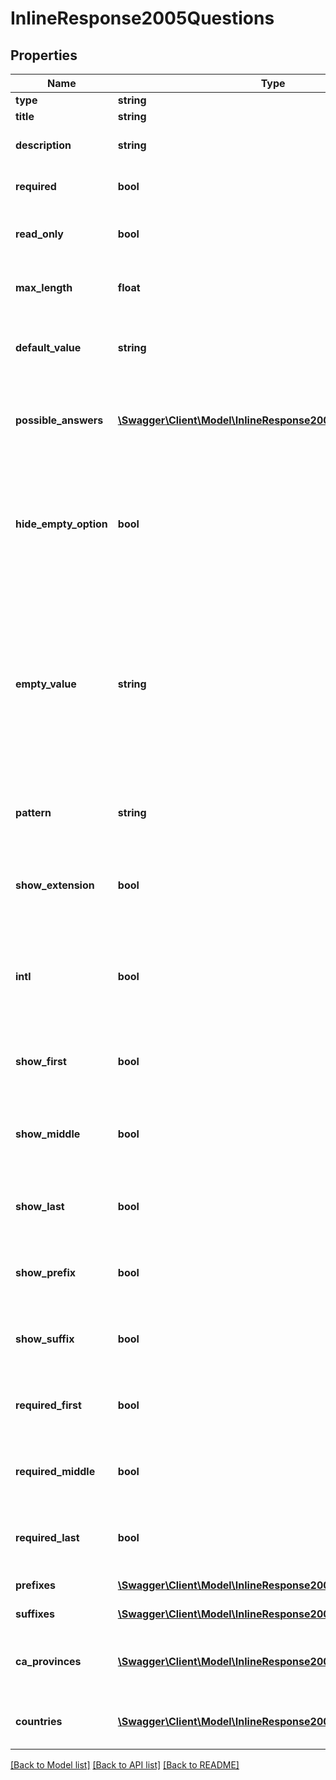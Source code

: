 # InlineResponse2005Questions

## Properties
Name | Type | Description | Notes
------------ | ------------- | ------------- | -------------
**type** | **string** | Type of question | 
**title** | **string** | Question title | 
**description** | **string** | Question description/additional instructions. | 
**required** | **bool** | Value is &#x60;true&#x60; if an answer to the question is required. | [optional] 
**read_only** | **bool** | Value is &#x60;true&#x60; if the question should be rendered in the UI as read only. | [optional] 
**max_length** | **float** | Maximum text length allowed for questions of type &#x60;text&#x60; and &#x60;email&#x60;. | [optional] 
**default_value** | **string** | Default value.  Exists only for questions of type &#x60;dropdown&#x60;, &#x60;checkboxes&#x60;, and &#x60;radio&#x60;. | [optional] 
**possible_answers** | [**\Swagger\Client\Model\InlineResponse2005PossibleAnswers[]**](InlineResponse2005PossibleAnswers.md) | List of possible answers.  Exists only for questions of type &#x60;dropdown&#x60;, &#x60;checkboxes&#x60;, and &#x60;radio&#x60;. | [optional] 
**hide_empty_option** | **bool** | Value is &#x60;true&#x60; if the UI should not show an empty option.  For example, the dropdown might by default say &#39;Select One&#39;, but if this value is true then &#39;Select One&#39; should not be shown. | [optional] 
**empty_value** | **string** | Defines what is considered an empty value for this question.  For example, the value &#39;U&#39; might be considered an empty value and will throw a validation error if this value is selected.  Exists only for questions of type &#x60;dropdown&#x60;, &#x60;checkboxes&#x60;, and &#x60;radio&#x60;. | [optional] 
**pattern** | **string** | Regular expression to validate input against.  Exists only for questions of type &#x60;email&#x60;. | [optional] 
**show_extension** | **bool** | Value is &#x60;true&#x60; if phone extension number should be rendered in UI.  Exists only for questions of type &#x60;phone&#x60;. | [optional] 
**intl** | **bool** | Value is &#x60;true&#x60; if this is an international address or phone number question.  Exists only for questions of type &#x60;phone&#x60; and &#x60;address&#x60;. | [optional] 
**show_first** | **bool** | Value is &#x60;true&#x60; if first name should be rendered in UI.  Exists only for questions of type &#x60;name&#x60;. | [optional] 
**show_middle** | **bool** | Value is &#x60;true&#x60; if middle name should be rendered in UI.  Exists only for questions of type &#x60;name&#x60;. | [optional] 
**show_last** | **bool** | Value is &#x60;true&#x60; if last name should be rendered in UI.  Exists only for questions of type &#x60;name&#x60;. | [optional] 
**show_prefix** | **bool** | Value is &#x60;true&#x60; if name prefix should be rendered in UI.  Exists only for questions of type &#x60;name&#x60;. | [optional] 
**show_suffix** | **bool** | Value is &#x60;true&#x60; if name suffix should be rendered in UI.  Exists only for questions of type &#x60;name&#x60;. | [optional] 
**required_first** | **bool** | Value is &#x60;true&#x60; if first name is required.  Exists only for questions of type &#x60;name&#x60;. | [optional] 
**required_middle** | **bool** | Value is &#x60;true&#x60; if middle name is required.  Exists only for questions of type &#x60;name&#x60;. | [optional] 
**required_last** | **bool** | Value is &#x60;true&#x60; if last name is required.  Exists only for questions of type &#x60;name&#x60;. | [optional] 
**prefixes** | [**\Swagger\Client\Model\InlineResponse2005Prefixes[]**](InlineResponse2005Prefixes.md) | List of available name prefixes. | [optional] 
**suffixes** | [**\Swagger\Client\Model\InlineResponse2005Suffixes[]**](InlineResponse2005Suffixes.md) | List of available name suffixes. | [optional] 
**ca_provinces** | [**\Swagger\Client\Model\InlineResponse2005CaProvinces[]**](InlineResponse2005CaProvinces.md) | Canada province list.  Exists only for questions of type &#x60;address&#x60; when &#x60;intl&#x60; is true. | [optional] 
**countries** | [**\Swagger\Client\Model\InlineResponse2005Countries[]**](InlineResponse2005Countries.md) | Country list.  Exists only for questions of type &#x60;address&#x60; when &#x60;intl&#x60; is true. | [optional] 

[[Back to Model list]](../README.md#documentation-for-models) [[Back to API list]](../README.md#documentation-for-api-endpoints) [[Back to README]](../README.md)


